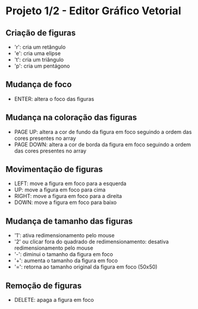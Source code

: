 # Projeto 1/2 - Editor Gráfico Vetorial

## Criação de figuras
- 'r': cria um retângulo
- 'e': cria uma elipse
- 't': cria um triângulo
- 'p': cria um pentágono

## Mudança de foco
- ENTER: altera o foco das figuras

## Mudança na coloração das figuras
- PAGE UP: altera a cor de fundo da figura em foco seguindo a ordem das cores presentes no array
- PAGE DOWN: altera a cor de borda da figura em foco seguindo a ordem das cores presentes no array

## Movimentação de figuras
- LEFT: move a figura em foco para a esquerda
- UP: move a figura em foco para cima
- RIGHT: move a figura em foco para a direita
- DOWN: move a figura em foco para baixo

## Mudança de tamanho das figuras
- '1': ativa redimensionamento pelo mouse
- '2' ou clicar fora do quadrado de redimensionamento: desativa redimensionamento pelo mouse
- '-': diminui o tamanho da figura em foco
- '+': aumenta o tamanho da figura em foco
- '=': retorna ao tamanho original da figura em foco (50x50)

## Remoção de figuras
- DELETE: apaga a figura em foco
